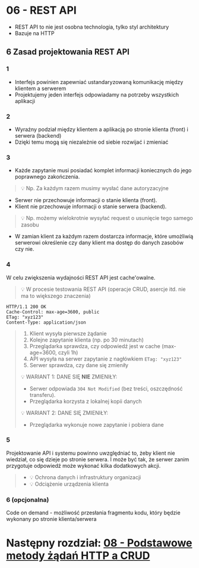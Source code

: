 # 06 - REST API

* REST API to nie jest osobna technologia, tylko styl architektury
* Bazuje na HTTP

## 6 Zasad projektowania REST API

### 1 
* Interfejs powinien zapewniać ustandaryzowaną komunikację między klientem a serwerem 
* Projektujemy jeden interfejs odpowiadamy na potrzeby wszystkich aplikacji

### 2
* Wyraźny podział między klientem a aplikacją po stronie klienta (front) i serwera (backend)
* Dzięki temu mogą się niezależnie od siebie rozwijać i zmieniać

### 3 
* Każde zapytanie musi posiadać komplet informacji koniecznych do jego poprawnego
zakończenia. 
> 💡 Np. Za każdym razem musimy wysłać dane autoryzacyjne
* Serwer nie przechowuje informacji o stanie klienta (front).
* Klient nie przechowuje informacji o stanie serwera (backend).
> 💡 Np. możemy wielokrotnie wysyłać request o usunięcie tego samego zasobu 
* W zamian klient za każdym razem dostarcza informacje, które umożliwią serwerowi określenie czy dany klient ma
dostęp do danych zasobów czy nie.

### 4
W celu zwiększenia wydajności REST API jest cache'owalne.
> 💡 W procesie testowania REST API (operacje CRUD, asercje itd. nie ma to większego znaczenia)

 
```text
HTTP/1.1 200 OK
Cache-Control: max-age=3600, public
ETag: "xyz123"
Content-Type: application/json
```
> 1. Klient wysyła pierwsze żądanie
> 2. Kolejne zapytanie klienta (np. po 30 minutach)
> 3. Przeglądarka sprawdza, czy odpowiedź jest w cache (max-age=3600, czyli 1h)
> 4. API wysyła na serwer zapytanie z nagłówkiem  ```ETag: "xyz123"```
> 5. Serwer sprawdza, czy dane się zmieniły
> 
> 💡 WARIANT 1: DANE SIĘ **NIE** ZMIENIŁY:
> * Serwer odpowiada ```304 Not Modified``` (bez treści, oszczędność transferu). 
> * Przeglądarka korzysta z lokalnej kopii danych
> 
> 💡 WARIANT 2: DANE SIĘ ZMIENIŁY:
> * Przeglądarka wykonuje nowe zapytanie i pobiera dane


### 5
Projektowanie API i systemu powinno uwzględniać to, żeby klient nie wiedział, co się dzieje po
stronie serwera. I może być tak, że serwer zanim przygotuje odpowiedź może wykonać kilka
dodatkowych akcji.
> * 💡 Ochrona danych i infrastruktury organizacji
> * 💡 Odciążenie urządzenia klienta

### 6 (opcjonalna)
Code on demand - możliwość przesłania fragmentu kodu, który będzie wykonany po stronie klienta/serwera

# Następny rozdział: [08 - Podstawowe metody żądań HTTP a CRUD](08-http-crud.md)